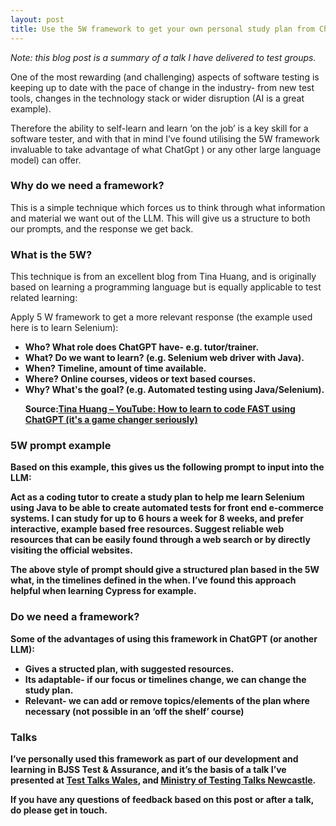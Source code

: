 ```yaml
---
layout: post
title: Use the 5W framework to get your own personal study plan from ChatGpt (or other LLM)
---
```



<i>Note: this blog post is a summary of a talk I have delivered to test groups.</i>

One of the most rewarding (and challenging) aspects of software testing is keeping up to date with the pace of change in the industry- from new test tools, changes in the technology stack or wider disruption (AI is a great example).

Therefore the ability to self-learn and learn ‘on the job’ is a key skill for a software tester, and with that in mind I’ve found utilising the 5W framework invaluable to take advantage of what ChatGpt ) or any other large language model) can offer. 

### Why do we need a framework?

This is a simple technique which forces us to think through what information and material we want out of the LLM. This will give us a structure to both our prompts, and the response we get back. 

### What is the 5W?

This technique is from an excellent blog from Tina Huang, and is originally based on learning a programming language but is equally applicable to test related learning:

Apply 5 W framework to get a more relevant response (the example used here is to learn Selenium):
<strong>
<ul>

<li>Who? What role does ChatGPT have-  e.g. tutor/trainer.</li>
<li>What? Do we want to learn? (e.g. Selenium web driver with Java).</li>
<li>When? Timeline, amount of time available.</li>
<li>Where? Online courses, videos or text based courses.</li>
<li>Why? What's the goal? (e.g. Automated testing using Java/Selenium).</li>

Source:[Tina Huang – YouTube: How to learn to code FAST using ChatGPT (it's a game changer seriously)](https://www.youtube.com/watch?v=VznoKyh6AXs&list=LL&index=2&t=377s)
</ul>

### 5W prompt example

Based on this example, this gives us the following prompt to input into the LLM:

<strong>Act as a coding tutor to create a study plan to help me learn Selenium  using Java to be able to create automated tests for front end e-commerce systems. I can study for up to 6 hours a week for 8 weeks, and prefer interactive, example based free resources.
Suggest reliable web resources that can be easily found through a web search or by directly visiting the official websites.</strong>


The above style of prompt should give a structured plan based in the 5W what, in the timelines defined in the when. I’ve found this approach helpful when learning Cypress for example.

### Do we need a framework?

Some of the advantages of using this framework in ChatGPT (or another LLM):

<ul>

<li>Gives a structed plan, with suggested resources.</li>
<li>Its adaptable- if our focus or timelines change, we can change the study plan.</li>
<li>Relevant- we can add or remove topics/elements of the plan where necessary (not possible in an ‘off the shelf’ course)</li>
</ul>

### Talks

I’ve personally used this framework as part of our development and learning in BJSS Test & Assurance, and it’s the basis of a talk I’ve presented at [Test Talks Wales]( https://www.meetup.com/test-talks-wales/events/298323939/), and [Ministry of Testing Talks Newcastle](https://www.meetup.com/mot-newcastle/events/298859530/). 

If you have any questions of feedback based on this post or after a talk, do please get in touch.
